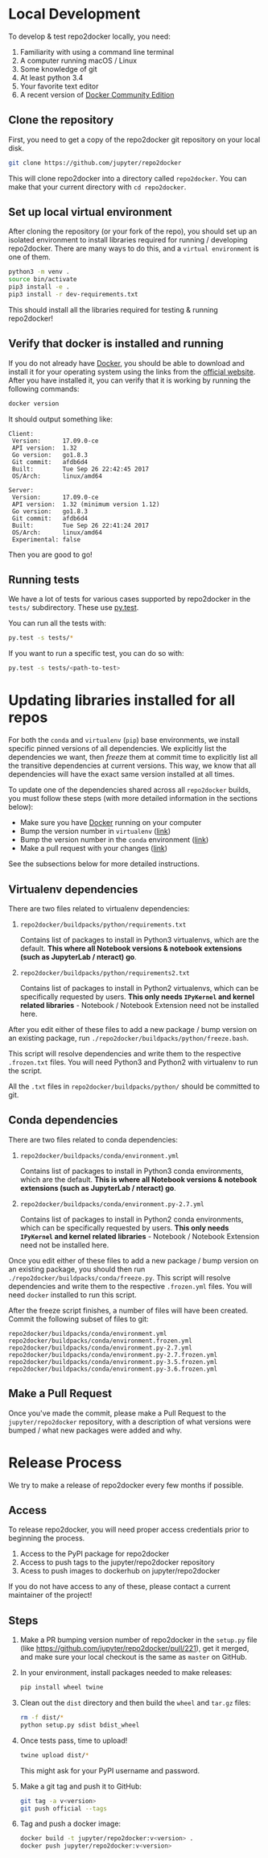 # Local Development

To develop & test repo2docker locally, you need:

1. Familiarity with using a command line terminal
2. A computer running macOS / Linux
3. Some knowledge of git
4. At least python 3.4
5. Your favorite text editor
6. A recent version of [Docker Community Edition](https://www.docker.com/community-edition)

## Clone the repository

First, you need to get a copy of the repo2docker git repository on your local
disk.

```bash
git clone https://github.com/jupyter/repo2docker
```

This will clone repo2docker into a directory called `repo2docker`. You can
make that your current directory with `cd repo2docker`.

## Set up local virtual environment

After cloning the repository (or your fork of the repo), you should set up an
isolated environment to install libraries required for running / developing
repo2docker. There are many ways to do this, and a `virtual environment` is
one of them.

```bash
python3 -m venv .
source bin/activate
pip3 install -e .
pip3 install -r dev-requirements.txt
```

This should install all the libraries required for testing & running repo2docker!

## Verify that docker is installed and running

If you do not already have [Docker](https://www.docker.com/), you should be able
to download and install it for your operating system using the links from the
[official website](https://www.docker.com/community-edition). After you have
installed it, you can verify that it is working by running the following commands:

```bash
docker version
```

It should output something like:

```
Client:
 Version:      17.09.0-ce
 API version:  1.32
 Go version:   go1.8.3
 Git commit:   afdb6d4
 Built:        Tue Sep 26 22:42:45 2017
 OS/Arch:      linux/amd64

Server:
 Version:      17.09.0-ce
 API version:  1.32 (minimum version 1.12)
 Go version:   go1.8.3
 Git commit:   afdb6d4
 Built:        Tue Sep 26 22:41:24 2017
 OS/Arch:      linux/amd64
 Experimental: false
```

Then you are good to go!

## Running tests

We have a lot of tests for various cases supported by repo2docker in the `tests/`
subdirectory. These use [py.test](https://docs.pytest.org/).

You can run all the tests with:

```bash
py.test -s tests/*
```

If you want to run a specific test, you can do so with:

```bash
py.test -s tests/<path-to-test>
```

# Updating libraries installed for all repos

For both the `conda` and `virtualenv` (`pip`) base environments, we install specific
pinned versions of all dependencies. We explicitly list the dependencies
we want, then *freeze* them at commit time to explicitly list all the
transitive dependencies at current versions. This way, we know that
all dependencies will have the exact same version installed at all times.

To update one of the dependencies shared across all `repo2docker` builds, you
must follow these steps (with more detailed information in the sections below):

* Make sure you have [Docker](https://www.docker.com/) running on your computer
* Bump the version number in `virtualenv` ([link](https://github.com/jupyter/repo2docker/blob/master/CONTRIBUTING.md#virtualenv-dependencies))
* Bump the version number in the `conda` environment ([link](https://github.com/jupyter/repo2docker/blob/master/CONTRIBUTING.md#conda-dependencies))
* Make a pull request with your changes ([link](https://github.com/jupyter/repo2docker/blob/master/CONTRIBUTING.md#make-a-pull-request))

See the subsections below for more detailed instructions.

## Virtualenv dependencies

There are two files related to virtualenv dependencies:

1. `repo2docker/buildpacks/python/requirements.txt`

   Contains list of packages to install in Python3 virtualenvs,
   which are the default. **This where all Notebook versions &
   notebook extensions (such as JupyterLab / nteract) go**.

2. `repo2docker/buildpacks/python/requirements2.txt`

   Contains list of packages to install in Python2 virtualenvs, which
   can be specifically requested by users. **This only needs `IPyKernel`
   and kernel related libraries** - Notebook / Notebook Extension need
   not be installed here.

After you edit either of these files to add a new package / bump version on
an existing package, run `./repo2docker/buildpacks/python/freeze.bash`.

This script will resolve dependencies and write them to the respective `.frozen.txt`
files. You will need Python3 and Python2 with virtualenv to run the script.

All the `.txt` files in `repo2docker/buildpacks/python/` should be committed to git.

## Conda dependencies

There are two files related to conda dependencies:

1. `repo2docker/buildpacks/conda/environment.yml`

   Contains list of packages to install in Python3 conda environments,
   which are the default. **This is where all Notebook versions &
   notebook extensions (such as JupyterLab / nteract) go**.

2. `repo2docker/buildpacks/conda/environment.py-2.7.yml`

   Contains list of packages to install in Python2 conda environments, which
   can be specifically requested by users. **This only needs `IPyKernel`
   and kernel related libraries** - Notebook / Notebook Extension need
   not be installed here.

Once you edit either of these files to add a new package / bump version on
an existing package, you should then run `./repo2docker/buildpacks/conda/freeze.py`.
This script will resolve dependencies and write them to the respective `.frozen.yml`
files. You will need `docker` installed to run this script.

After the freeze script finishes, a number of files will have been created.
Commit the following subset of files to git:

```
repo2docker/buildpacks/conda/environment.yml
repo2docker/buildpacks/conda/environment.frozen.yml
repo2docker/buildpacks/conda/environment.py-2.7.yml
repo2docker/buildpacks/conda/environment.py-2.7.frozen.yml
repo2docker/buildpacks/conda/environment.py-3.5.frozen.yml
repo2docker/buildpacks/conda/environment.py-3.6.frozen.yml
```


## Make a Pull Request

Once you've made the commit, please make a Pull Request to the `jupyter/repo2docker`
repository, with a description of what versions were bumped / what new packages were
added and why.

# Release Process

We try to make a release of repo2docker every few months if possible.

## Access

To release repo2docker, you will need proper access credentials prior to beginning the process.

1. Access to the PyPI package for repo2docker
2. Access to push tags to the jupyter/repo2docker repository
3. Acess to push images to dockerhub on jupyter/repo2docker

If you do not have access to any of these, please contact a current maintainer of the project!

## Steps

1. Make a PR bumping version number of repo2docker in the
   `setup.py` file (like https://github.com/jupyter/repo2docker/pull/221),
   get it merged, and make sure your local checkout is the
   same as `master` on GitHub.

2. In your environment, install packages needed to make releases:
   ```bash
   pip install wheel twine
   ```

3. Clean out the `dist` directory and then build the `wheel` and `tar.gz` files:
   ```bash
   rm -f dist/*
   python setup.py sdist bdist_wheel
   ```
4. Once tests pass, time to upload!
   ```bash
   twine upload dist/*
   ```

   This might ask for your PyPI username and password.

5. Make a git tag and push it to GitHub:
   ```bash
   git tag -a v<version>
   git push official --tags
   ```

6. Tag and push a docker image:
   ```bash
   docker build -t jupyter/repo2docker:v<version> .
   docker push jupyter/repo2docker:v<version>
   ```

